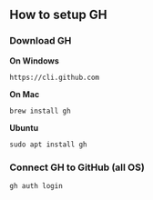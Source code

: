 ## How to setup GH

### Download GH

**On Windows**

`https://cli.github.com`

**On Mac**

`brew install gh`

**Ubuntu**

`sudo apt install gh`

### Connect GH to GitHub  (all OS)

`gh auth login`